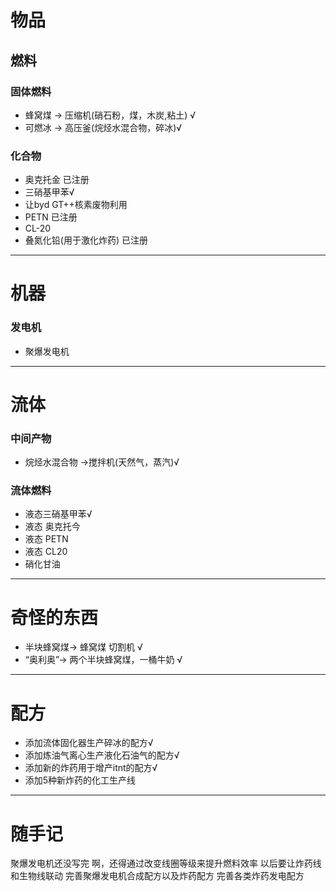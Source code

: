 # 物品
## 燃料
### 固体燃料
- 蜂窝煤 -> 压缩机(硝石粉，煤，木炭,粘土) √
- 可燃冰 -> 高压釜(烷烃水混合物，碎冰)√

### 化合物
- 奥克托金 已注册
- 三硝基甲苯√
- 让byd GT++核素废物利用
- PETN 已注册
- CL-20
- 叠氮化铅(用于激化炸药) 已注册
***
# 机器
### 发电机
- 聚爆发电机
***
# 流体
### 中间产物
- 烷烃水混合物 ->搅拌机(天然气，蒸汽)√

### 流体燃料
- 液态三硝基甲苯√
- 液态 奥克托今
- 液态 PETN
- 液态 CL20
- 硝化甘油

***

# 奇怪的东西
- 半块蜂窝煤-> 蜂窝煤  切割机 √
- “奥利奥”-> 两个半块蜂窝煤，一桶牛奶 √

***
# 配方
- 添加流体固化器生产碎冰的配方√
- 添加炼油气离心生产液化石油气的配方√
- 添加新的炸药用于增产itnt的配方√
- 添加5种新炸药的化工生产线

***
# 随手记
聚爆发电机还没写完
啊，还得通过改变线圈等级来提升燃料效率
以后要让炸药线和生物线联动
完善聚爆发电机合成配方以及炸药配方
完善各类炸药发电配方
